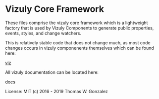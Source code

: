 # Vizuly Core Framework


These files comprise the vizuly core framework which is a lightweight factory that is used by Vizuly Components to generate public properties, events, styles, and change watchers.  

This is relatively stable code that does not change much, as most code changes occurs in vizuly componenents themselves which can be found here: 

[viz](https://github.com/vizuly/viz)

All vizuly documentation can be located here:

[docs](https://vizuly.io/docs/)

License: MIT
(c) 2016 - 2019 Thomas W. Gonzalez
